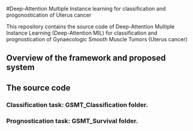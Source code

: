 #Deep-Attention Multiple Instance learning for classification and progonostication of Uterus cancer

This repository contains the source code of Deep-Attention Multiple Instance Learning (Deep-Attention MIL)
for classification and prognostication of Gynaecologic Smooth Muscle Tumors (Uterus cancer)
## Overview of the framework and proposed system

## The source code
### Classification task: GSMT_Classification folder.
### Prognostication task: GSMT_Survival folder.